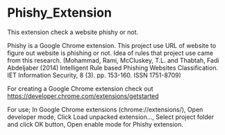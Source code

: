 # Phishy_Extension
This extension check a website phishy or not.

Phishy is a Google Chrome extension.
This project use URL of website to figure out website is phishing or not.
Idea of rules that project use came from this research. (Mohammad, Rami, McCluskey, T.L. and Thabtah, Fadi Abdeljaber (2014) Intelligent Rule based Phishing Websites Classification. IET Information Security, 8 (3). pp. 153-160. ISSN 1751-8709)

For creating a Google Chrome extension check out https://developer.chrome.com/extensions/getstarted

For use;
In Google Chrome extensions (chrome://extensions/),
Open developer mode,
Click Load unpacked extension...,
Select project folder and click OK button,
Open enable mode for Phishy extension.